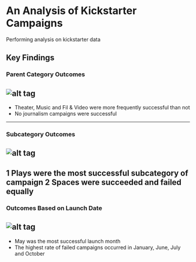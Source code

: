 # An Analysis of Kickstarter Campaigns
Performing analysis on kickstarter data
## Key Findings
### Parent Category Outcomes
![alt tag](https://user-images.githubusercontent.com/77405273/105950457-44d71400-6023-11eb-83a3-ad78d063e609.png)
---
* Theater, Music and Fil & Video were more frequently successful than not
* No journalism campaigns were successful 
---
### Subcategory Outcomes
![alt tag](https://user-images.githubusercontent.com/77405273/105950482-4ef91280-6023-11eb-9657-37bdd75fb647.png)
---
1 Plays were the most successful subcategory of campaign 
2 Spaces were succeeded and failed equally
---
### Outcomes Based on Launch Date
![alt tag](https://user-images.githubusercontent.com/77405273/105950487-528c9980-6023-11eb-8c04-dd4a74554361.png)
---
- May was the most successful launch month
- The highest rate of failed campaigns occurred in January, June, July and October
